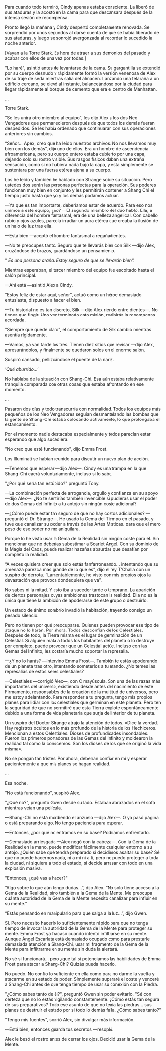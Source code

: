
Para cuando todo terminó, Cindy apenas estaba consciente. La liberó de sus ataduras y la acostó en la cama para que descansara después de la intensa sesión de recompensa.

Pronto llegó la mañana y Cindy despertó completamente renovada. Se sorprendió por unos segundos al darse cuenta de que se había liberado de sus ataduras, y luego se sonrojó avergonzada al recordar lo sucedido la noche anterior.

[Vayan a la Torre Stark. Es hora de atraer a sus demonios del pasado y acabar con ellos de una vez por todas.]

"Lo haré", asintió antes de levantarse de la cama. Su gargantilla se extendió por su cuerpo desnudo y rápidamente formó la versión venenosa de Alex de su traje de seda mientras salía del almacén. Lanzando una telaraña a un edificio cercano, se elevó al instante, balanceándose por la ciudad para llegar rápidamente al bosque de cemento que era el centro de Manhattan.

…

Torre Stark.

"Se les unirá otro miembro al equipo", les dijo Alex a los dos Neo Vengadores que permanecieron después de que todos los demás fueran despedidos. Se les había ordenado que continuaran con sus operaciones anteriores sin cambios.

“Señor… Apex, creo que ha leído nuestros archivos. No nos llevamos muy bien con los demás”, dijo uno de ellos. Era un hombre de ascendencia afroamericana, pero su cuerpo entero estaba cubierto por una capa, dejando solo su rostro visible. Sus rasgos físicos daban una extraña sensación, como si no hubiera nada bajo la capa, y esta simplemente se sustentara por una fuerza etérea ajena a su cuerpo.

Los he leído y también he hablado con Strange sobre su situación. Pero ustedes dos serán las personas perfectas para la operación. Sus poderes funcionan muy bien en conjunto y les permitirán contener a Shang Chi el tiempo justo hasta que yo y los demás podamos actuar.

—Ya que es tan importante, deberíamos estar de acuerdo. Para eso nos unimos a este equipo, ¿no? —El segundo miembro del dúo habló. Ella, a diferencia del hombre fantasmal, era de una belleza angelical. Con cabello rubio y ojos azules, parecía irradiar un aura etérea que creaba la ilusión de un halo de luz tras ella.

—Está bien —aceptó el hombre fantasmal a regañadientes.

—No te preocupes tanto. Seguro que te llevarás bien con Silk —dijo Alex, cruzándose de brazos, guardándose un pensamiento.

" _Es una persona araña. Estoy seguro de que se llevarán bien"._

Mientras esperaban, el tercer miembro del equipo fue escoltado hasta el salón principal.

—Ahí está —asintió Alex a Cindy.

"Estoy feliz de estar aquí, señor", actuó como un héroe demasiado entusiasta, dispuesto a hacer el bien.

—Tu historial no es tan discreto, Silk —dijo Alex riendo entre dientes—. No tienes que fingir. Una vez terminada esta misión, recibirás la recompensa acordada.

"Siempre que quede claro", el comportamiento de Silk cambió mientras asentía rígidamente.

—Vamos, ya van tarde los tres. Tienen diez sitios que revisar —dijo Alex, apresurándolos, y finalmente se quedaron solos en el enorme salón.

Suspiró cansado, pellizcándose el puente de la nariz.

_'Qué aburrido…'_

No hablaba de la situación con Shang-Chi. Esa aún estaba relativamente tranquila comparada con otras cosas que estaba afrontando en ese momento.

…

Pasaron dos días y todo transcurría con normalidad. Todos los equipos más pequeños de los Neo Vengadores seguían desmantelando las bombas que la gente de Shang-Chi estaba colocando activamente, lo que prolongaba el estancamiento.

Por el momento nadie destacaba especialmente y todos parecían estar esperando que algo sucediera.

"No creo que esté funcionando", dijo Emma Frost.

Los Illuminati se habían reunido para discutir un nuevo plan de acción.

—Tenemos que esperar —dijo Alex—. Cindy es una trampa en la que Shang-Chi caerá voluntariamente, incluso si lo sabe.

"¿Por qué sería tan estúpido?" preguntó Tony.

—La combinación perfecta de arrogancia, orgullo y confianza en su apoyo —dijo Alex—. ¿No te sentirías también invencible si pudieras usar el poder de dos Gemas del Infinito a tu antojo sin ningún coste adicional?

—¿Cómo puede estar tan seguro de que no hay costos adicionales? —preguntó el Dr. Strange—. He usado la Gema del Tiempo en el pasado, y tuve que canalizar su poder a través de las Artes Místicas, para que el mero peso de ese poder no me aniquilara.

Porque lo he visto usar la Gema de la Realidad sin ningún coste para él. Sin mencionar que no deberías subestimar a Scarlet Angel. Con su dominio de la Magia del Caos, puede realizar hazañas absurdas que desafían por completo la realidad.

“A veces quisiera creer que solo estás fanfarroneando... intentando que su amenaza parezca más grande de lo que es”, dijo el rey T'Challa con un suspiro de derrota. “Lamentablemente, he visto con mis propios ojos la devastación que provoca dondequiera que va”.

No sabes ni la mitad. Y esto iba a suceder tarde o temprano. La aparición de ciertos personajes cuyas ambiciones trastocan la realidad. Ella no es la única que tiene la ambición de apoderarse de este grupo o destruirlo.

Un estado de ánimo sombrío invadió la habitación, trayendo consigo un pesado silencio.

Pero no tienen por qué preocuparse. Quienes pueden provocar ese tipo de ataque no lo harán. Por ahora. Todos desconfían de los Celestiales. Después de todo, la Tierra misma es el lugar de germinación de un Celestial. Si alguien mata a todos los habitantes del planeta o lo destruye por completo, puede provocar que un Celestial actúe. Incluso con las Gemas del Infinito, les costaría mucho soportar la represalia.

—¿Y no lo harás? —intervino Emma Frost—. También te estás apoderando de un planeta tras otro, intentando someterlos a tu mando. ¿No temes las represalias de estos seres celestiales?

—Celestiales —corrigió Alex—, con C mayúscula. Son una de las razas más importantes del universo, existiendo desde antes del nacimiento de este Firmamento, responsables de la creación de la multitud de universos, pero me estoy adelantando. Para responder a tu pregunta, tengo mis propios planes para lidiar con los celestiales que germinan en este planeta. Pero ten la seguridad de que no permitiré que esta Tierra explote espontáneamente debido a una forma de vida planetaria que surja del interior de tu planeta.

Un suspiro del Doctor Strange atrajo la atención de todos. «Dice la verdad. Hay registros ocultos en lo más profundo de la historia de los Hechiceros. Mencionan a estos Celestiales. Dioses de profundidades insondables. Fueron los primeros portadores de las Gemas del Infinito y moldearon la realidad tal como la conocemos. Son los dioses de los que se originó la vida misma».

No se pongan tan tristes. Por ahora, deberían confiar en mí y esperar pacientemente a que mis planes se hagan realidad.

…

Esa noche.

"No está funcionando", suspiró Alex.

"¿Qué no?", preguntó Gwen desde su lado. Estaban abrazados en el sofá mientras veían una película.

—Shang-Chi no está mordiendo el anzuelo —dijo Alex—. O ya pasó página o está preparando algo. No tengo paciencia para esperar.

—Entonces, ¿por qué no entramos en su base? Podríamos enfrentarlo.

—Demasiado arriesgado —Alex negó con la cabeza—. Con la Gema de la Realidad en la mano, puede modificar fácilmente cualquier entorno a su antojo. ¿Quién sabe qué tendrá preparado si decidimos asaltar su base? Sé que no puede hacernos nada, ni a mí ni a ti, pero no puedo proteger a toda la ciudad, ni siquiera a todo el estado, si decide arrasar con todo en una explosión masiva.

"Entonces, ¿qué vas a hacer?"

“Algo sobre lo que aún tengo dudas…”, dijo Alex. “No solo tiene acceso a la Gema de la Realidad, sino también a la Gema de la Mente. Me preocupa cuánta autoridad de la Gema de la Mente necesito canalizar para influir en su mente.”

“Estás pensando en manipularlo para que salga a la luz…”, dijo Gwen.

Sí. Pero necesito hacerlo lo suficientemente rápido para que no tenga tiempo de invocar la autoridad de la Gema de la Mente para proteger su mente. Emma Frost ya fracasó cuando intentó infiltrarse en su mente. Aunque Ángel Escarlata está demasiado ocupado como para prestarle demasiada atención a Shang-Chi, usar mi fragmento de la Gema de la Mente para infiltrarme en su mente sin duda la alertará.

No sé si funcionará... pero ¿qué tal si potenciamos las habilidades de Emma Frost para atacar a Shang-Chi? Quizás pueda hacerlo.

No puedo. No confío lo suficiente en ella como para no darme la vuelta y atacarme en su estado de poder. Simplemente superaré el coste y venceré a Shang-Chi antes de que tenga tiempo de usar su conexión con la Piedra.

"¿Cómo sabes tanto de él?", preguntó Gwen sin poder evitarlo. "Sé con certeza que no lo estás vigilando constantemente. ¿Cómo estás tan segura de sus preparativos? Todo ese asunto de que no tenía las piedras... sus planes de destruir el estado por si todo lo demás falla. ¿Cómo sabes tanto?"

"Tengo mis fuentes", sonrió Alex, sin divulgar más información.

—Está bien, entonces guarda tus secretos —resopló.

Alex le besó el rostro antes de cerrar los ojos. Decidió usar la Gema de la Mente.